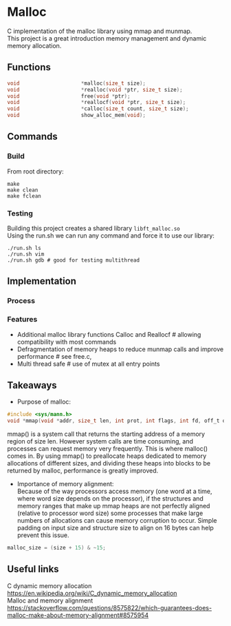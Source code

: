 # Malloc
C implementation of the malloc library using mmap and munmap.  
This project is a great introduction memory management and dynamic memory allocation.

## Functions
```c
void					*malloc(size_t size);
void					*realloc(void *ptr, size_t size);
void					free(void *ptr);
void					*reallocf(void *ptr, size_t size);
void					*calloc(size_t count, size_t size);
void					show_alloc_mem(void);
```

## Commands
### Build
From root directory:

    make
    make clean
    make fclean

### Testing
Building this project creates a shared library ```libft_malloc.so```  
Using the run.sh we can run any command and force it to use our library:

    ./run.sh ls
    ./run.sh vim
    ./run.sh gdb # good for testing multithread

## Implementation
### Process



### Features
- Additional malloc library functions Calloc and Reallocf # allowing compatibility with most commands
- Defragmentation of memory heaps to reduce munmap calls and improve performance # see free.c,
- Multi thread safe # use of mutex at all entry points

## Takeaways
- Purpose of malloc:  
```c
#include <sys/mann.h>
void *mmap(void *addr, size_t len, int prot, int flags, int fd, off_t offset);
```
mmap() is a system call that returns the starting address of a memory region of size len. However system calls are time consuming, and processes can request memory very frequently. This is where malloc() comes in. By using mmap() to preallocate heaps dedicated to memory allocations of different sizes, and dividing these heaps into blocks to be returned by malloc, performance is greatly improved.
- Importance of memory alignment:  
Because of the way processors access memory (one word at a time, where word size depends on the processor), if the structures and memory ranges that make up mmap heaps are not perfectly aligned (relative to processor word size) some processes that make large numbers of allocations can cause memory corruption to occur.
Simple padding on input size and structure size to align on 16 bytes can help prevent this issue.
```c
malloc_size = (size + 15) & ~15;
```

## Useful links
C dynamic memory allocation https://en.wikipedia.org/wiki/C_dynamic_memory_allocation  
Malloc and memory alignment https://stackoverflow.com/questions/8575822/which-guarantees-does-malloc-make-about-memory-alignment#8575954  

